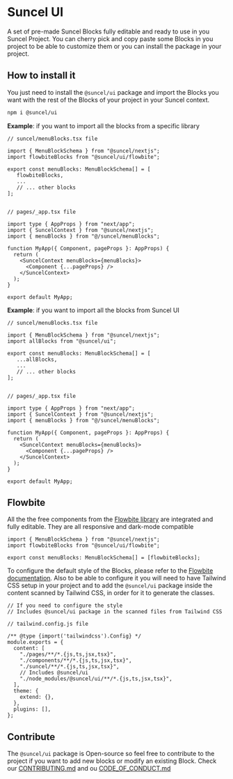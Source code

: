 # Suncel UI

A set of pre-made Suncel Blocks fully editable and ready to use in you Suncel Project.
You can cherry pick and copy paste some Blocks in you project to be able to customize them or you can install the package in your project.

## How to install it

You just need to install the `@suncel/ui` package and import the Blocks you want with the rest of the Blocks of your project in your Suncel context.

```bash
npm i @suncel/ui
```

**Example**: if you want to import all the blocks from a specific library

```tsx
// suncel/menuBlocks.tsx file

import { MenuBlockSchema } from "@suncel/nextjs";
import flowbiteBlocks from "@suncel/ui/flowbite";

export const menuBlocks: MenuBlockSchema[] = [
   flowbiteBlocks,
   ...
   // ... other blocks
];


// pages/_app.tsx file

import type { AppProps } from "next/app";
import { SuncelContext } from "@suncel/nextjs";
import { menuBlocks } from "@/suncel/menuBlocks";

function MyApp({ Component, pageProps }: AppProps) {
  return (
    <SuncelContext menuBlocks={menuBlocks}>
      <Component {...pageProps} />
    </SuncelContext>
  );
}

export default MyApp;
```

**Example**: if you want to import all the blocks from Suncel UI

```tsx
// suncel/menuBlocks.tsx file

import { MenuBlockSchema } from "@suncel/nextjs";
import allBlocks from "@suncel/ui";

export const menuBlocks: MenuBlockSchema[] = [
   ...allBlocks,
   ...
   // ... other blocks
];


// pages/_app.tsx file

import type { AppProps } from "next/app";
import { SuncelContext } from "@suncel/nextjs";
import { menuBlocks } from "@/suncel/menuBlocks";

function MyApp({ Component, pageProps }: AppProps) {
  return (
    <SuncelContext menuBlocks={menuBlocks}>
      <Component {...pageProps} />
    </SuncelContext>
  );
}

export default MyApp;

```

## Flowbite

All the the free components from the [Flowbite library](https://flowbite.com/) are integrated and fully editable. They are all responsive and dark-mode compatible

```tsx
import { MenuBlockSchema } from "@suncel/nextjs";
import flowbiteBlocks from "@suncel/ui/flowbite";

export const menuBlocks: MenuBlockSchema[] = [flowbiteBlocks];
```

To configure the default style of the Blocks, please refer to the [Flowbite documentation](https://flowbite.com/docs/customize/configuration/). Also to be able to configure it you will need to have Tailwind CSS setup in your project and to add the `@suncel/ui` package inside the content scanned by Tailwind CSS, in order for it to generate the classes.

```tsx
// If you need to configure the style
// Includes @suncel/ui package in the scanned files from Tailwind CSS

// tailwind.config.js file

/** @type {import('tailwindcss').Config} */
module.exports = {
  content: [
    "./pages/**/*.{js,ts,jsx,tsx}",
    "./components/**/*.{js,ts,jsx,tsx}",
    "./suncel/**/*.{js,ts,jsx,tsx}",
    // Includes @suncel/ui
    "./node_modules/@suncel/ui/**/*.{js,ts,jsx,tsx}",
  ],
  theme: {
    extend: {},
  },
  plugins: [],
};
```

## Contribute

The `@suncel/ui` package is Open-source so feel free to contribute to the project if you want to add new blocks or modify an existing Block.
Check our [CONTRIBUTING.md](https://github.com/suncel-io/suncel-ui/blob/main/CONTRIBUTING.md) and ou [CODE_OF_CONDUCT.md](https://github.com/suncel-io/suncel-ui/blob/main/CODE_OF_CONDUCT.md)
